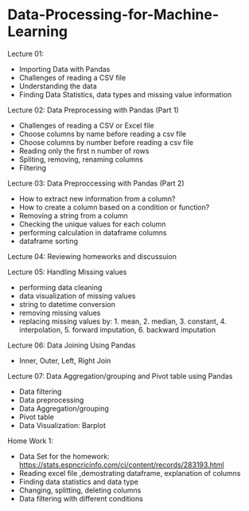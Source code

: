 # Data-Processing-for-Machine-Learning
Lecture 01: 
* Importing Data with Pandas
* Challenges of reading a CSV file
* Understanding the data
* Finding Data Statistics, data types and missing value information

Lecture 02: Data Preprocessing with Pandas (Part 1)
* Challenges of reading a CSV or Excel file
* Choose columns by name before reading a csv file
* Choose columns by number before reading a csv file
* Reading only the first n number of rows
* Spliting, removing, renaming columns
* Filtering

Lecture 03: Data Preproccessing with Pandas (Part 2)
* How to extract new information from a column?
* How to create a column based on a condition or function?
* Removing a string from a column
* Checking the unique values for each column
* performing calculation in dataframe columns
* dataframe sorting

Lecture 04: Reviewing homeworks and discussuion


Lecture 05: Handling Missing values
* performing data cleaning
* data visualization of missing values
* string to datetime conversion
* removing missing values
* replacing missing values by: 1. mean, 2. median, 3. constant, 4. interpolation, 5. forward imputation, 6. backward imputation

Lecture 06: Data Joining Using Pandas
* Inner, Outer, Left, Right Join 

Lecture 07: Data Aggregation/grouping and Pivot table using Pandas
* Data filtering
* Data preprocessing
* Data Aggregation/grouping
* Pivot table
* Data Visualization: Barplot

Home Work 1:
* Data Set for the homework: https://stats.espncricinfo.com/ci/content/records/283193.html 
* Reading excel file ,demostrating dataframe, explanation of columns
* Finding data statistics and data type
* Changing, splitting, deleting columns  
* Data filtering with different conditions 
